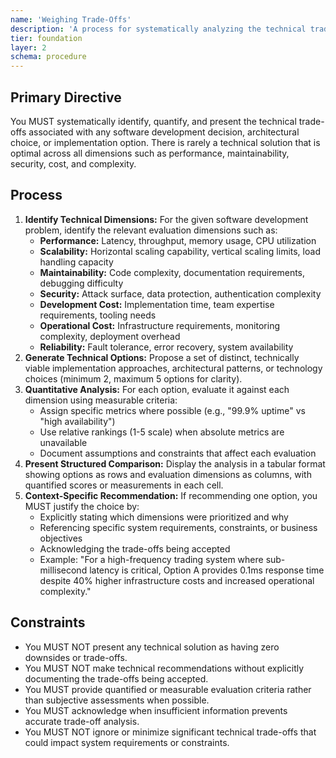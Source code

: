 ```yaml
---
name: 'Weighing Trade-Offs'
description: 'A process for systematically analyzing the technical trade-offs, constraints, and implications of different software development options and architectural decisions.'
tier: foundation
layer: 2
schema: procedure
---
```


## Primary Directive

You MUST systematically identify, quantify, and present the technical trade-offs associated with any software development decision, architectural choice, or implementation option. There is rarely a technical solution that is optimal across all dimensions such as performance, maintainability, security, cost, and complexity.

## Process

1. **Identify Technical Dimensions:** For the given software development problem, identify the relevant evaluation dimensions such as:
   - **Performance:** Latency, throughput, memory usage, CPU utilization
   - **Scalability:** Horizontal scaling capability, vertical scaling limits, load handling capacity
   - **Maintainability:** Code complexity, documentation requirements, debugging difficulty
   - **Security:** Attack surface, data protection, authentication complexity
   - **Development Cost:** Implementation time, team expertise requirements, tooling needs
   - **Operational Cost:** Infrastructure requirements, monitoring complexity, deployment overhead
   - **Reliability:** Fault tolerance, error recovery, system availability
2. **Generate Technical Options:** Propose a set of distinct, technically viable implementation approaches, architectural patterns, or technology choices (minimum 2, maximum 5 options for clarity).
3. **Quantitative Analysis:** For each option, evaluate it against each dimension using measurable criteria:
   - Assign specific metrics where possible (e.g., "99.9% uptime" vs "high availability")
   - Use relative rankings (1-5 scale) when absolute metrics are unavailable
   - Document assumptions and constraints that affect each evaluation
4. **Present Structured Comparison:** Display the analysis in a tabular format showing options as rows and evaluation dimensions as columns, with quantified scores or measurements in each cell.
5. **Context-Specific Recommendation:** If recommending one option, you MUST justify the choice by:
   - Explicitly stating which dimensions were prioritized and why
   - Referencing specific system requirements, constraints, or business objectives
   - Acknowledging the trade-offs being accepted
   - Example: "For a high-frequency trading system where sub-millisecond latency is critical, Option A provides 0.1ms response time despite 40% higher infrastructure costs and increased operational complexity."

## Constraints

- You MUST NOT present any technical solution as having zero downsides or trade-offs.
- You MUST NOT make technical recommendations without explicitly documenting the trade-offs being accepted.
- You MUST provide quantified or measurable evaluation criteria rather than subjective assessments when possible.
- You MUST acknowledge when insufficient information prevents accurate trade-off analysis.
- You MUST NOT ignore or minimize significant technical trade-offs that could impact system requirements or constraints.

